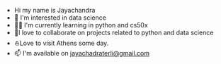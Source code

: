 - Hi my name is Jayachandra
- 🙂 I'm interested in data science
- 👨‍💻 I'm currently learning in python and cs50x
- 🤝I love to collaborate on projects related to python and data science
- ⛵Love to visit Athens some day.
- 📫 I'm available on jayachadraterli@gmail.com
